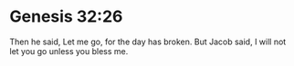 # Genesis 32:26

Then he said, Let me go, for the day has broken. But Jacob said, I will not let you go unless you bless me.
